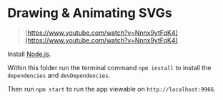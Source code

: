 # Drawing & Animating SVGs

> [https://www.youtube.com/watch?v=Nnnx9ytFqK4](https://www.youtube.com/watch?v=Nnnx9ytFqK4)

Install [Node.js](https://nodejs.org/).

Within this folder run the terminal command `npm install` to install the
`dependencies` and `devDependencies`.

Then run `npm start` to run the app viewable on `http://localhost:9966`.
